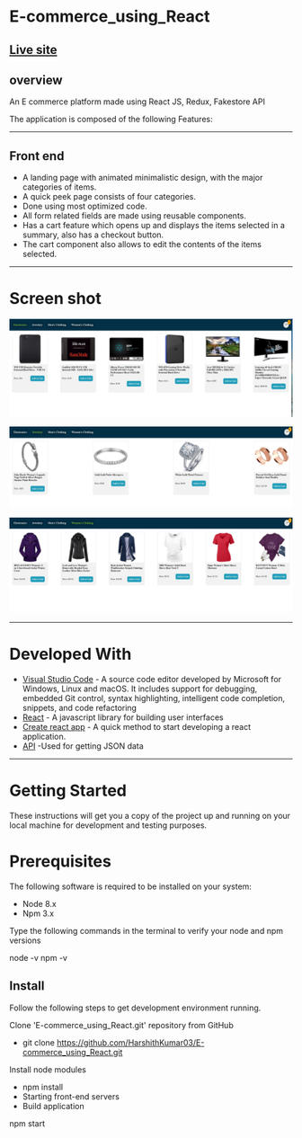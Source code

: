 # E-commerce_using_React
## [Live site](https://regal-toffee-36fca5.netlify.app/products/electronics "Have fun on shopping with us")

## overview

An E commerce platform made using React JS, Redux, Fakestore API 


The application is composed of the following Features:

--------------------------------------

## Front end

* A landing page with animated minimalistic design, with the major categories of items.<br>
* A quick peek page consists of four categories.<br>
* Done using most optimized code.<br>
* All form related fields are made using reusable components.<br>
* Has a cart feature which opens up and displays the items selected in a summary, also has a checkout button.<br>
* The cart component also allows to edit the contents of the items selected.<br>

--------------------------------------

# Screen shot


![alt text](./images/Categories.jpg) <br>

![alt text](./images/Jewelery.jpg) <br>

![alt text](./images/clothing.jpg) <br>

------------------------------------------

# Developed With

* [Visual Studio Code](https://code.visualstudio.com/) - A source code editor developed by Microsoft for Windows, Linux and macOS. It includes support for debugging, embedded Git control, syntax highlighting, intelligent code completion, snippets, and code refactoring <br>
* [React](https://reactjs.org/) - A javascript library for building user interfaces <br>
* [Create react app](https://reactjs.org/docs/create-a-new-react-app.html) - A quick method to start developing a react application. <br>
* [API](https://fakestoreapi.com/) -Used for getting JSON data  <br>
---------------------------------
# Getting Started
These instructions will get you a copy of the project up and running on your local machine for development and testing purposes. <br>

# Prerequisites
The following software is required to be installed on your system: <br>

* Node 8.x
* Npm 3.x

Type the following commands in the terminal to verify your node and npm versions <br>

node -v
npm -v

## Install

Follow the following steps to get development environment running. <br>

 Clone 'E-commerce_using_React.git' repository from GitHub

* git clone https://github.com/HarshithKumar03/E-commerce_using_React.git <br>


Install node modules <br>

* npm install <br>
* Starting front-end servers <br>
* Build application <br>

npm start

